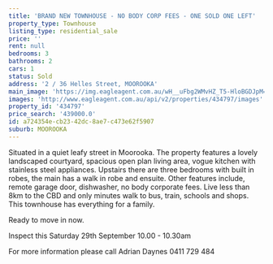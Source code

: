 ```yaml
---
title: 'BRAND NEW TOWNHOUSE - NO BODY CORP FEES - ONE SOLD ONE LEFT'
property_type: Townhouse
listing_type: residential_sale
price: ''
rent: null
bedrooms: 3
bathrooms: 2
cars: 1
status: Sold
address: '2 / 36 Helles Street, MOOROOKA'
main_image: 'https://img.eagleagent.com.au/wH__uFbg2WMvHZ_T5-HloBGDJpM=/1280x854/smart/https://s3-us-west-2.amazonaws.com/eagleagent-orig/images/6818068/104008505-image-M.jpg'
images: 'http://www.eagleagent.com.au/api/v2/properties/434797/images'
property_id: '434797'
price_search: '439000.0'
id: a724354e-cb23-42dc-8ae7-c473e62f5907
suburb: MOOROOKA
---
```

Situated in a quiet leafy street in Moorooka. The property features a lovely landscaped courtyard, spacious open plan living area, vogue kitchen with stainless steel appliances.
Upstairs there are three bedrooms with built in robes, the main has a walk in robe and ensuite.
Other features include, remote garage door, dishwasher, no body corporate fees.
Live less than 8km to the CBD and only minutes walk to bus, train, schools and shops.
This townhouse has everything for a family.

Ready to move in now.

Inspect this Saturday 29th September 10.00 - 10.30am

For more information please call Adrian Daynes 0411 729 484